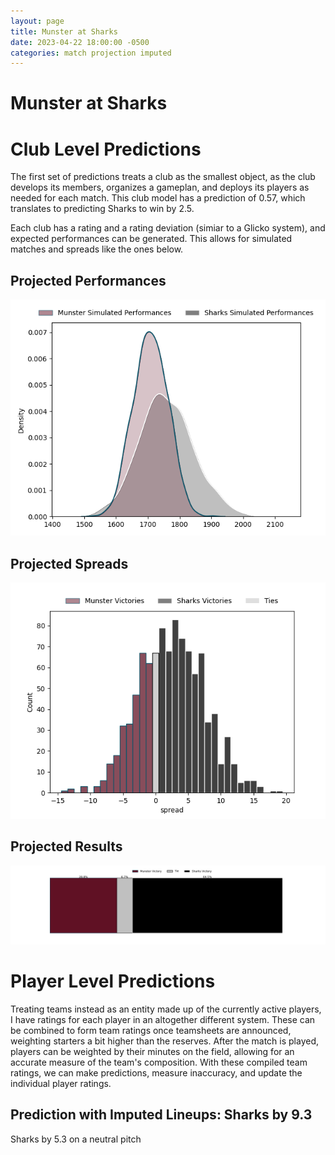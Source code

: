 ```yaml
---  
layout: page  
title: Munster at Sharks  
date: 2023-04-22 18:00:00 -0500  
categories: match projection imputed  
---
```

# Munster at Sharks

# Club Level Predictions


The first set of predictions treats a club as the smallest object, as the club develops its members, organizes a gameplan, and deploys its players as needed for each match. This club model has a prediction of 0.57, which translates to predicting Sharks to win by 2.5.

Each club has a rating and a rating deviation (simiar to a Glicko system), and expected performances can be generated. This allows for simulated matches and spreads like the ones below.
## Projected Performances


![Projected Performances](plots/performances_2023-04-22-Sharks-Munster.png)
## Projected Spreads


![Projected Spreads](plots/spreads_2023-04-22-Sharks-Munster.png)
## Projected Results


![Projected Results](plots/resultbar_2023-04-22-Sharks-Munster.png)
# Player Level Predictions


Treating teams instead as an entity made up of the currently active players, I have ratings for each player in an altogether different system. These can be combined to form team ratings once teamsheets are announced, weighting starters a bit higher than the reserves. After the match is played, players can be weighted by their minutes on the field, allowing for an accurate measure of the team's composition. With these compiled team ratings, we can make predictions, measure inaccuracy, and update the individual player ratings.
## Prediction with Imputed Lineups: Sharks by 9.3


Sharks by 5.3 on a neutral pitch

